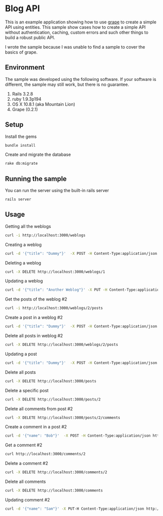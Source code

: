 # Blog API

This is an example application showing how to use [grape](https://github.com/intridea/grape) to create a simple API using entities. 
This sample show cases how to create a simple API without authentication, caching, custom 
errors and such other things to build a robust public API.

I wrote the sample because I was unable to find a sample to cover the basics of grape.

## Environment

The sample was developed using the following software. If your software is different, the 
sample may still work, but there is no guarantee. 

1. Rails 3.2.8
2. ruby 1.9.3p194
3. OS X 10.8.1 (aka Mountain Lion)
4. Grape (0.2.1) 

## Setup

Install the gems

```bash
bundle install
```

Create and migrate the database

```bash
rake db:migrate
```

## Running the sample

You can run the server using the built-in rails server

```bash
rails server
```

## Usage

Getting all the weblogs

```bash
curl -i http://localhost:3000/weblogs
```

Creating a weblog 

```bash
curl -d '{"title": "Dummy"}'  -X POST -H Content-Type:application/json http://localhost:3000/weblogs
```  

Deleting a weblog 

```bash
curl -X DELETE http://localhost:3000/weblogs/1
```

Updating a weblog

```bash
curl -d '{"title": "Another Weblog"}' -X PUT -H Content-Type:application/json http://localhost:3000/weblogs/2
```

Get the posts of the weblog #2

```bash
curl -i http://localhost:3000/weblogs/2/posts
```

Create a post in a weblog #2

```bash
curl -d '{"title": "Dummy"}'  -X POST -H Content-Type:application/json http://localhost:3000/weblogs/2/posts
```
  
Delete all posts in weblog #2

```bash
curl -X DELETE http://localhost:3000/weblogs/2/posts
```  

Updating a post

```bash
curl -d '{"title": "Dummy"}'  -X POST -H Content-Type:application/json http://localhost:3000/posts/2
```
 
Delete all posts

```bash
curl -X DELETE http://localhost:3000/posts
```
  
Delete a specific post

```bash
curl -X DELETE http://localhost:3000/posts/2
```
 
Delete all comments from post #2

```bash
curl -X DELETE http://localhost:3000/posts/2/comments
```

Create a comment in a post #2

```bash  
curl -d '{"name": "Bob"}'  -X POST -H Content-Type:application/json http://localhost:3000/posts/2/comments
```

Get a comment #2

```bash
curl http://localhost:3000/comments/2
```  

Delete a comment #2

```bash
curl -X DELETE http://localhost:3000/comments/2
```
  
Delete all comments

```bash
curl -X DELETE http://localhost:3000/comments
```  

Updating comment #2

```bash
curl -d '{"name": "Sam"}' -X PUT-H Content-Type:application/json http://localhost:3000/comments/2
```
